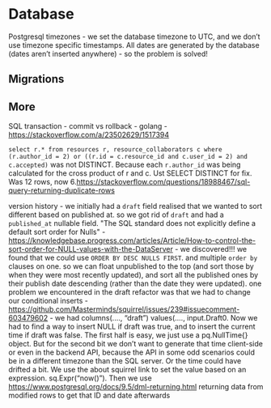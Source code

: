 # Database

Postgresql timezones - we set the database timezone to UTC, and we don’t use timezone specific timestamps. All dates are generated by the database (dates aren’t inserted anywhere) - so the problem is solved!

## Migrations

## More

SQL transaction - commit vs rollback - golang - https://stackoverflow.com/a/23502629/1517394

`select r.* from resources r, resource_collaborators c where (r.author_id = 2) or ((r.id = c.resource_id and c.user_id = 2) and c.accepted)` was not DISTINCT. Because each `r.author_id` was being calculated for the cross product of r and c. Ust SELECT DISTINCT for fix. Was 12 rows, now 6.https://stackoverflow.com/questions/18988467/sql-query-returning-duplicate-rows





version history - we initially had a `draft` field realised that we wanted to sort different based on published at. so we got rid of `draft` and had a `published_at` nullable field. "The SQL standard does not explicitly define a default sort order for Nulls" - https://knowledgebase.progress.com/articles/Article/How-to-control-the-sort-order-for-NULL-values-with-the-DataServer - we discovered!!! we found that we could use `ORDER BY DESC NULLS FIRST`. and multiple `order by` clauses on one. so we can float unpublished to the top (and sort those by when they were most recently updated), and sort all the published ones by their publish date descending (rather than the date they were updated). one problem we encountered in the draft refactor was that we had to change our conditional inserts - https://github.com/Masterminds/squirrel/issues/239#issuecomment-603479602 - we had columns(...., “draft”) values(...., input.Draft0. Now we had to find a way to insert NULL if draft was true, and to insert the current time if draft was false. The first half is easy, we just use a pq.NullTime{} object. But for the second bit we don’t want to generate that time client-side or even in the backend API, because the API in some odd scenarios could be in a different timezone than the SQL server. Or the time could have drifted a bit. We use the about squirrel link to set the value based on an expression. sq.Expr(“now()”).
Then we use https://www.postgresql.org/docs/9.5/dml-returning.html returning data from modified rows to get that ID and date afterwards


